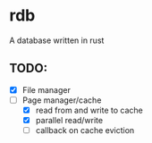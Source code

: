 # rdb
A database written in rust

## TODO:
- [x] File manager
- [ ] Page manager/cache
  - [x] read from and write to cache
  - [x] parallel read/write
  - [ ] callback on cache eviction